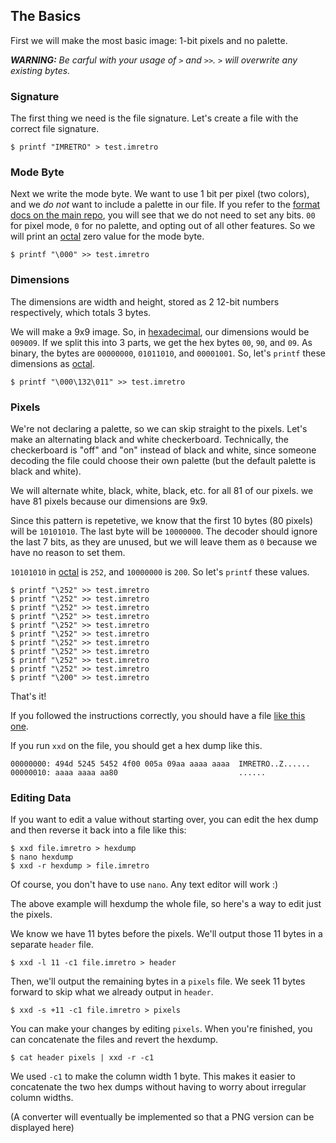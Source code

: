 ## The Basics

First we will make the most basic image: 1-bit pixels and no palette.

*__WARNING:__ Be carful with your usage of `>` and `>>`. `>` will overwrite any existing bytes.*

### Signature

The first thing we need is the file signature. Let's create a file
with the correct file signature.

```console
$ printf "IMRETRO" > test.imretro
```

### Mode Byte

Next we write the mode byte. We want to use 1 bit per pixel (two colors),
and we *do not* want to include a palette in our file. If you refer to
the [format docs on the main repo][mode byte docs], you will see that we do not
need to set any bits. `00` for pixel mode, `0` for no palette, and opting out
of all other features. So we will print an [octal] zero value for the mode
byte.

```console
$ printf "\000" >> test.imretro
```

### Dimensions

The dimensions are width and height, stored as 2 12-bit numbers respectively,
which totals 3 bytes.

We will make a 9x9 image. So, in [hexadecimal], our dimensions would be
`009009`. If we split this into 3 parts, we get the hex bytes `00`, `90`, and
`09`. As binary, the bytes are `00000000`, `01011010`, and `00001001`. So,
let's `printf` these dimensions as [octal].

```console
$ printf "\000\132\011" >> test.imretro
```

### Pixels

We're not declaring a palette, so we can skip straight to the pixels. Let's
make an alternating black and white checkerboard. Technically, the checkerboard
is "off" and "on" instead of black and white, since someone decoding the file
could choose their own palette (but the default palette is black and white).

We will alternate white, black, white, black, etc. for all 81 of our pixels.
we have 81 pixels because our dimensions are 9x9.

Since this pattern is repetetive, we know that the first 10 bytes (80 pixels)
will be `10101010`. The last byte will be `10000000`. The decoder should ignore
the last 7 bits, as they are unused, but we will leave them as `0` because we
have no reason to set them.

`10101010` in [octal] is `252`, and `10000000` is `200`. So let's `printf`
these values.

```console
$ printf "\252" >> test.imretro
$ printf "\252" >> test.imretro
$ printf "\252" >> test.imretro
$ printf "\252" >> test.imretro
$ printf "\252" >> test.imretro
$ printf "\252" >> test.imretro
$ printf "\252" >> test.imretro
$ printf "\252" >> test.imretro
$ printf "\252" >> test.imretro
$ printf "\252" >> test.imretro
$ printf "\200" >> test.imretro
```

That's it!

If you followed the instructions correctly, you should have a file
[like this one][result].

If you run `xxd` on the file, you should get a hex dump like this.

```
00000000: 494d 5245 5452 4f00 005a 09aa aaaa aaaa  IMRETRO..Z......
00000010: aaaa aaaa aa80                           ......
```

### Editing Data

If you want to edit a value without starting over, you can edit the
hex dump and then reverse it back into a file like this:

```console
$ xxd file.imretro > hexdump
$ nano hexdump
$ xxd -r hexdump > file.imretro
```

Of course, you don't have to use `nano`. Any text editor will work :)

The above example will hexdump the whole file, so here's a way to edit
just the pixels.

We know we have 11 bytes before the pixels. We'll output those 11 bytes
in a separate `header` file.

```console
$ xxd -l 11 -c1 file.imretro > header
```

Then, we'll output the remaining bytes in a `pixels` file. We seek
11 bytes forward to skip what we already output in `header`.

```console
$ xxd -s +11 -c1 file.imretro > pixels
```

You can make your changes by editing `pixels`. When you're finished,
you can concatenate the files and revert the hexdump.

```console
$ cat header pixels | xxd -r -c1
```

We used `-c1` to make the column width 1 byte. This makes
it easier to concatenate the two hex dumps without having to worry
about irregular column widths.

(A converter will eventually be implemented so that a PNG version
can be displayed here)

[hexadecimal]: https://en.wikipedia.org/wiki/Hexadecimal
[mode byte docs]: https://github.com/imretro/imretro#mode-byte
[octal]: https://en.wikipedia.org/wiki/Octal
[result]: ../assets/tutorial/1-result.imretro
